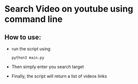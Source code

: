 # Search Video on youtube using command line

## How to use:

- run the script using

  ```
  python3 main.py
  ```

- Then simply enter you search target
- Finally, the script will return a list of videos links
